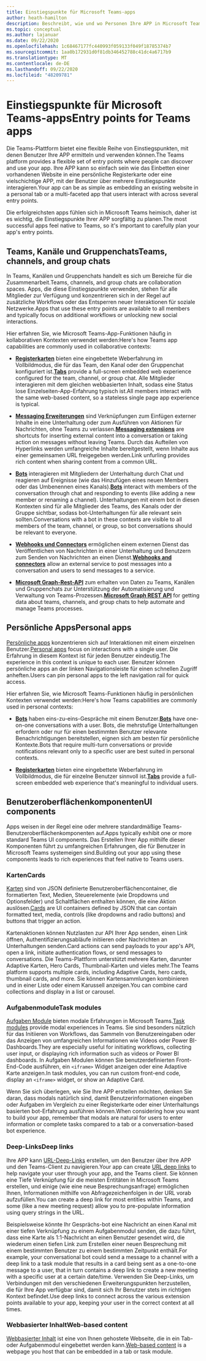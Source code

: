 ```yaml
---
title: Einstiegspunkte für Microsoft Teams-apps
author: heath-hamilton
description: Beschreibt, wie und wo Personen Ihre APP in Microsoft Teams verwenden.
ms.topic: conceptual
ms.author: lajanuar
ms.date: 09/22/2020
ms.openlocfilehash: 1c68467177fc440993f059133f049f18785374b7
ms.sourcegitcommit: 1aa0b172931d0f81db346452788c41dc4a6717b9
ms.translationtype: MT
ms.contentlocale: de-DE
ms.lasthandoff: 09/22/2020
ms.locfileid: "48209781"
---
```

# <a name="entry-points-for-teams-apps"></a><span data-ttu-id="efe8a-103">Einstiegspunkte für Microsoft Teams-apps</span><span class="sxs-lookup"><span data-stu-id="efe8a-103">Entry points for Teams apps</span></span>

<span data-ttu-id="efe8a-104">Die Teams-Plattform bietet eine flexible Reihe von Einstiegspunkten, mit denen Benutzer Ihre APP ermitteln und verwenden können.</span><span class="sxs-lookup"><span data-stu-id="efe8a-104">The Teams platform provides a flexible set of entry points where people can discover and use your app.</span></span> <span data-ttu-id="efe8a-105">Ihre APP kann so einfach sein wie das Einbetten einer vorhandenen Website in eine persönliche Registerkarte oder eine vielschichtige APP, mit der Benutzer über mehrere Einstiegspunkte interagieren.</span><span class="sxs-lookup"><span data-stu-id="efe8a-105">Your app can be as simple as embedding an existing website in a personal tab or a multi-faceted app that users interact with across several entry points.</span></span>

<span data-ttu-id="efe8a-106">Die erfolgreichsten apps fühlen sich in Microsoft Teams heimisch, daher ist es wichtig, die Einstiegspunkte Ihrer APP sorgfältig zu planen.</span><span class="sxs-lookup"><span data-stu-id="efe8a-106">The most successful apps feel native to Teams, so it's important to carefully plan your app's entry points.</span></span>

## <a name="teams-channels-and-group-chats"></a><span data-ttu-id="efe8a-107">Teams, Kanäle und Gruppenchats</span><span class="sxs-lookup"><span data-stu-id="efe8a-107">Teams, channels, and group chats</span></span>

<span data-ttu-id="efe8a-108">In Teams, Kanälen und Gruppenchats handelt es sich um Bereiche für die Zusammenarbeit.</span><span class="sxs-lookup"><span data-stu-id="efe8a-108">Teams, channels, and group chats are collaboration spaces.</span></span> <span data-ttu-id="efe8a-109">Apps, die diese Einstiegspunkte verwenden, stehen für alle Mitglieder zur Verfügung und konzentrieren sich in der Regel auf zusätzliche Workflows oder das Entsperren neuer Interaktionen für soziale Netzwerke.</span><span class="sxs-lookup"><span data-stu-id="efe8a-109">Apps that use these entry points are available to all members and typically focus on additional workflows or unlocking new social interactions.</span></span>

<span data-ttu-id="efe8a-110">Hier erfahren Sie, wie Microsoft Teams-App-Funktionen häufig in kollaborativen Kontexten verwendet werden:</span><span class="sxs-lookup"><span data-stu-id="efe8a-110">Here's how Teams app capabilities are commonly used in collaborative contexts:</span></span>

* <span data-ttu-id="efe8a-111">[**Registerkarten**](~/tabs/what-are-tabs.md) bieten eine eingebettete Weberfahrung im Vollbildmodus, die für das Team, den Kanal oder den Gruppenchat konfiguriert ist.</span><span class="sxs-lookup"><span data-stu-id="efe8a-111">[**Tabs**](~/tabs/what-are-tabs.md) provide a full-screen embedded web experience configured for the team, channel, or group chat.</span></span> <span data-ttu-id="efe8a-112">Alle Mitglieder interagieren mit dem gleichen webbasierten Inhalt, sodass eine Status lose Einzelseiten-App-Erfahrung typisch ist.</span><span class="sxs-lookup"><span data-stu-id="efe8a-112">All members interact with the same web-based content, so a stateless single page app experience is typical.</span></span>

* <span data-ttu-id="efe8a-113">[**Messaging Erweiterungen**](~/messaging-extensions/what-are-messaging-extensions.md) sind Verknüpfungen zum Einfügen externer Inhalte in eine Unterhaltung oder zum Ausführen von Aktionen für Nachrichten, ohne Teams zu verlassen.</span><span class="sxs-lookup"><span data-stu-id="efe8a-113">[**Messaging extensions**](~/messaging-extensions/what-are-messaging-extensions.md) are shortcuts for inserting external content into a conversation or taking action on messages without leaving Teams.</span></span> <span data-ttu-id="efe8a-114">Durch das Aufteilen von Hyperlinks werden umfangreiche Inhalte bereitgestellt, wenn Inhalte aus einer gemeinsamen URL freigegeben werden.</span><span class="sxs-lookup"><span data-stu-id="efe8a-114">Link unfurling provides rich content when sharing content from a common URL.</span></span>

* <span data-ttu-id="efe8a-115">[**Bots**](~/bots/what-are-bots.md) interagieren mit Mitgliedern der Unterhaltung durch Chat und reagieren auf Ereignisse (wie das Hinzufügen eines neuen Members oder das Umbenennen eines Kanals).</span><span class="sxs-lookup"><span data-stu-id="efe8a-115">[**Bots**](~/bots/what-are-bots.md) interact with members of the conversation through chat and responding to events (like adding a new member or renaming a channel).</span></span> <span data-ttu-id="efe8a-116">Unterhaltungen mit einem bot in diesen Kontexten sind für alle Mitglieder des Teams, des Kanals oder der Gruppe sichtbar, sodass bot-Unterhaltungen für alle relevant sein sollten.</span><span class="sxs-lookup"><span data-stu-id="efe8a-116">Conversations with a bot in these contexts are visible to all members of the team, channel, or group, so bot conversations should be relevant to everyone.</span></span>

* <span data-ttu-id="efe8a-117">[**Webhooks und Connectors**](~/webhooks-and-connectors/what-are-webhooks-and-connectors.md) ermöglichen einem externen Dienst das Veröffentlichen von Nachrichten in einer Unterhaltung und Benutzern zum Senden von Nachrichten an einen Dienst.</span><span class="sxs-lookup"><span data-stu-id="efe8a-117">[**Webhooks and connectors**](~/webhooks-and-connectors/what-are-webhooks-and-connectors.md) allow an external service to post messages into a conversation and users to send messages to a service.</span></span>

* <span data-ttu-id="efe8a-118">[**Microsoft Graph-Rest-API**](https://docs.microsoft.com/graph/teams-concept-overview) zum erhalten von Daten zu Teams, Kanälen und Gruppenchats zur Unterstützung der Automatisierung und Verwaltung von Teams-Prozessen.</span><span class="sxs-lookup"><span data-stu-id="efe8a-118">[**Microsoft Graph REST API**](https://docs.microsoft.com/graph/teams-concept-overview) for getting data about teams, channels, and group chats to help automate and manage Teams processes.</span></span>

## <a name="personal-apps"></a><span data-ttu-id="efe8a-119">Persönliche Apps</span><span class="sxs-lookup"><span data-stu-id="efe8a-119">Personal apps</span></span>

<span data-ttu-id="efe8a-120">[Persönliche apps](~/concepts/design/personal-apps.md) konzentrieren sich auf Interaktionen mit einem einzelnen Benutzer.</span><span class="sxs-lookup"><span data-stu-id="efe8a-120">[Personal apps](~/concepts/design/personal-apps.md) focus on interactions with a single user.</span></span> <span data-ttu-id="efe8a-121">Die Erfahrung in diesem Kontext ist für jeden Benutzer eindeutig.</span><span class="sxs-lookup"><span data-stu-id="efe8a-121">The experience in this context is unique to each user.</span></span> <span data-ttu-id="efe8a-122">Benutzer können persönliche apps an der linken Navigationsleiste für einen schnellen Zugriff anheften.</span><span class="sxs-lookup"><span data-stu-id="efe8a-122">Users can pin personal apps to the left navigation rail for quick access.</span></span>

<span data-ttu-id="efe8a-123">Hier erfahren Sie, wie Microsoft Teams-Funktionen häufig in persönlichen Kontexten verwendet werden:</span><span class="sxs-lookup"><span data-stu-id="efe8a-123">Here's how Teams capabilities are commonly used in personal contexts:</span></span>

* <span data-ttu-id="efe8a-124">[**Bots**](~/bots/what-are-bots.md) haben eins-zu-eins-Gespräche mit einem Benutzer.</span><span class="sxs-lookup"><span data-stu-id="efe8a-124">[**Bots**](~/bots/what-are-bots.md) have one-on-one conversations with a user.</span></span> <span data-ttu-id="efe8a-125">Bots, die mehrstufige Unterhaltungen erfordern oder nur für einen bestimmten Benutzer relevante Benachrichtigungen bereitstellen, eignen sich am besten für persönliche Kontexte.</span><span class="sxs-lookup"><span data-stu-id="efe8a-125">Bots that require multi-turn conversations or provide notifications relevant only to a specific user are best suited in personal contexts.</span></span>

* <span data-ttu-id="efe8a-126">[**Registerkarten**](~/tabs/what-are-tabs.md) bieten eine eingebettete Weberfahrung im Vollbildmodus, die für einzelne Benutzer sinnvoll ist.</span><span class="sxs-lookup"><span data-stu-id="efe8a-126">[**Tabs**](~/tabs/what-are-tabs.md) provide a full-screen embedded web experience that's meaningful to individual users.</span></span>

## <a name="ui-components"></a><span data-ttu-id="efe8a-127">Benutzeroberflächenkomponenten</span><span class="sxs-lookup"><span data-stu-id="efe8a-127">UI components</span></span>

<span data-ttu-id="efe8a-128">Apps weisen in der Regel eine oder mehrere standardmäßige Teams-Benutzeroberflächenkomponenten auf.</span><span class="sxs-lookup"><span data-stu-id="efe8a-128">Apps typically exhibit one or more standard Teams UI components.</span></span> <span data-ttu-id="efe8a-129">Das Erstellen Ihrer App mithilfe dieser Komponenten führt zu umfangreichen Erfahrungen, die für Benutzer in Microsoft Teams systemeigen sind.</span><span class="sxs-lookup"><span data-stu-id="efe8a-129">Building out your app using these components leads to rich experiences that feel native to Teams users.</span></span>

### <a name="cards"></a><span data-ttu-id="efe8a-130">Karten</span><span class="sxs-lookup"><span data-stu-id="efe8a-130">Cards</span></span>

<span data-ttu-id="efe8a-131">[Karten](~/task-modules-and-cards/what-are-cards.md) sind von JSON definierte Benutzeroberflächencontainer, die formatierten Text, Medien, Steuerelemente (wie Dropdowns und Optionsfelder) und Schaltflächen enthalten können, die eine Aktion auslösen.</span><span class="sxs-lookup"><span data-stu-id="efe8a-131">[Cards](~/task-modules-and-cards/what-are-cards.md) are UI containers defined by JSON that can contain formatted text, media, controls (like dropdowns and radio buttons) and buttons that trigger an action.</span></span>

<span data-ttu-id="efe8a-132">Kartenaktionen können Nutzlasten zur API Ihrer App senden, einen Link öffnen, Authentifizierungsabläufe initiieren oder Nachrichten an Unterhaltungen senden.</span><span class="sxs-lookup"><span data-stu-id="efe8a-132">Card actions can send payloads to your app's API, open a link, initiate authentication flows, or send messages to conversations.</span></span> <span data-ttu-id="efe8a-133">Die Teams-Plattform unterstützt mehrere Karten, darunter Adaptive Karten, Hero Cards, Thumbnail-Karten und vieles mehr.</span><span class="sxs-lookup"><span data-stu-id="efe8a-133">The Teams platform supports multiple cards, including Adaptive Cards, hero cards, thumbnail cards, and more.</span></span> <span data-ttu-id="efe8a-134">Sie können Kartensammlungen kombinieren und in einer Liste oder einem Karussell anzeigen.</span><span class="sxs-lookup"><span data-stu-id="efe8a-134">You can combine card collections and display in a list or carousel.</span></span>

### <a name="task-modules"></a><span data-ttu-id="efe8a-135">Aufgabenmodule</span><span class="sxs-lookup"><span data-stu-id="efe8a-135">Task modules</span></span>

<span data-ttu-id="efe8a-136">[Aufgaben Module](~/task-modules-and-cards/what-are-task-modules.md) bieten modale Erfahrungen in Microsoft Teams.</span><span class="sxs-lookup"><span data-stu-id="efe8a-136">[Task modules](~/task-modules-and-cards/what-are-task-modules.md) provide modal experiences in Teams.</span></span> <span data-ttu-id="efe8a-137">Sie sind besonders nützlich für das Initiieren von Workflows, das Sammeln von Benutzereingaben oder das Anzeigen von umfangreichen Informationen wie Videos oder Power BI-Dashboards.</span><span class="sxs-lookup"><span data-stu-id="efe8a-137">They are especially useful for initiating workflows, collecting user input, or displaying rich information such as videos or Power BI dashboards.</span></span> <span data-ttu-id="efe8a-138">In Aufgaben Modulen können Sie benutzerdefinierten Front-End-Code ausführen, ein `<iframe>` Widget anzeigen oder eine Adaptive Karte anzeigen.</span><span class="sxs-lookup"><span data-stu-id="efe8a-138">In task modules, you can run custom front-end code, display an `<iframe>` widget, or show an Adaptive Card.</span></span>

<span data-ttu-id="efe8a-139">Wenn Sie sich überlegen, wie Sie Ihre APP erstellen möchten, denken Sie daran, dass modals natürlich sind, damit Benutzerinformationen eingeben oder Aufgaben im Vergleich zu einer Registerkarte oder einer Unterhaltungs basierten bot-Erfahrung ausführen können.</span><span class="sxs-lookup"><span data-stu-id="efe8a-139">When considering how you want to build your app, remember that modals are natural for users to enter information or complete tasks compared to a tab or a conversation-based bot experience.</span></span>

### <a name="deep-links"></a><span data-ttu-id="efe8a-140">Deep-Links</span><span class="sxs-lookup"><span data-stu-id="efe8a-140">Deep links</span></span>

<span data-ttu-id="efe8a-141">Ihre APP kann [URL-Deep-Links](~/concepts/build-and-test/deep-links.md) erstellen, um den Benutzer über Ihre APP und den Teams-Client zu navigieren.</span><span class="sxs-lookup"><span data-stu-id="efe8a-141">Your app can create [URL deep links](~/concepts/build-and-test/deep-links.md) to help navigate your user through your app, and the Teams client.</span></span> <span data-ttu-id="efe8a-142">Sie können eine Tiefe Verknüpfung für die meisten Entitäten in Microsoft Teams erstellen, und einige (wie eine neue Besprechungsanfrage) ermöglichen Ihnen, Informationen mithilfe von Abfragezeichenfolgen in der URL vorab aufzufüllen.</span><span class="sxs-lookup"><span data-stu-id="efe8a-142">You can create a deep link for most entities within Teams, and some (like a new meeting request) allow you to pre-populate information using query strings in the URL.</span></span>

<span data-ttu-id="efe8a-143">Beispielsweise könnte Ihr Gesprächs-bot eine Nachricht an einen Kanal mit einer tiefen Verknüpfung zu einem Aufgabenmodul senden, die dazu führt, dass eine Karte als 1:1-Nachricht an einen Benutzer gesendet wird, die wiederum einen tiefen Link zum Erstellen einer neuen Besprechung mit einem bestimmten Benutzer zu einem bestimmten Zeitpunkt enthält.</span><span class="sxs-lookup"><span data-stu-id="efe8a-143">For example, your conversational bot could send a message to a channel with a deep link to a task module that results in a card being sent as a one-to-one message to a user, that in turn contains a deep link to create a new meeting with a specific user at a certain date/time.</span></span> <span data-ttu-id="efe8a-144">Verwenden Sie Deep-Links, um Verbindungen mit den verschiedenen Erweiterungspunkten herzustellen, die für Ihre App verfügbar sind, damit sich Ihr Benutzer stets im richtigen Kontext befindet.</span><span class="sxs-lookup"><span data-stu-id="efe8a-144">Use deep links to connect across the various extension points available to your app, keeping your user in the correct context at all times.</span></span>

### <a name="web-based-content"></a><span data-ttu-id="efe8a-145">Webbasierter Inhalt</span><span class="sxs-lookup"><span data-stu-id="efe8a-145">Web-based content</span></span>

<span data-ttu-id="efe8a-146">[Webbasierter Inhalt](~/tabs/how-to/create-tab-pages/content-page.md) ist eine von Ihnen gehostete Webseite, die in ein Tab-oder Aufgabenmodul eingebettet werden kann.</span><span class="sxs-lookup"><span data-stu-id="efe8a-146">[Web-based content](~/tabs/how-to/create-tab-pages/content-page.md) is a webpage you host that can be embedded in a tab or task module.</span></span>

